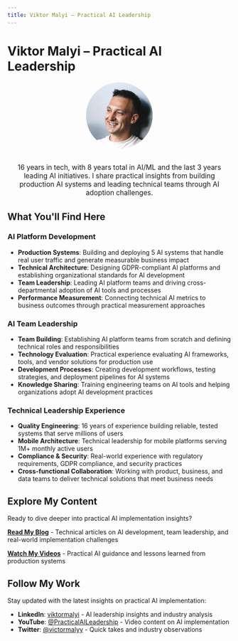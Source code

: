 ```yaml
---
title: Viktor Malyi – Practical AI Leadership
---
```


# Viktor Malyi – Practical AI Leadership

<div style="display: flex; align-items: center; gap: 2rem; margin-bottom: 2rem; flex-wrap: wrap; justify-content: center; text-align: center;">
  <img src="assets/photo_crop.jpg" alt="Viktor Malyi" style="width: 150px; height: 150px; border-radius: 50%; object-fit: cover; flex-shrink: 0;">
  <div>
    <p style="font-size: 1.1em; margin: 0;">16 years in tech, with 8 years total in AI/ML and the last 3 years leading AI initiatives. I share practical insights from building production AI systems and leading technical teams through AI adoption challenges.</p>
  </div>
</div>

## What You'll Find Here

### AI Platform Development
- **Production Systems**: Building and deploying 5 AI systems that handle real user traffic and generate measurable business impact
- **Technical Architecture**: Designing GDPR-compliant AI platforms and establishing organizational standards for AI development
- **Team Leadership**: Leading AI platform teams and driving cross-departmental adoption of AI tools and processes
- **Performance Measurement**: Connecting technical AI metrics to business outcomes through practical measurement approaches

### AI Team Leadership
- **Team Building**: Establishing AI platform teams from scratch and defining technical roles and responsibilities
- **Technology Evaluation**: Practical experience evaluating AI frameworks, tools, and vendor solutions for production use
- **Development Processes**: Creating development workflows, testing strategies, and deployment pipelines for AI systems
- **Knowledge Sharing**: Training engineering teams on AI tools and helping organizations adopt AI development practices

### Technical Leadership Experience
- **Quality Engineering**: 16 years of experience building reliable, tested systems that serve millions of users
- **Mobile Architecture**: Technical leadership for mobile platforms serving 1M+ monthly active users
- **Compliance & Security**: Real-world experience with regulatory requirements, GDPR compliance, and security practices
- **Cross-functional Collaboration**: Working with product, business, and data teams to deliver technical solutions that meet business needs

## Explore My Content

Ready to dive deeper into practical AI implementation insights?

**[Read My Blog](/blog/)** - Technical articles on AI development, team leadership, and real-world implementation challenges

**[Watch My Videos](https://www.youtube.com/@PracticalAILeadership)** - Practical AI guidance and lessons learned from production systems

## Follow My Work

Stay updated with the latest insights on practical AI implementation:

- **LinkedIn**: [viktormalyi](https://de.linkedin.com/in/viktormalyi) - AI leadership insights and industry analysis
- **YouTube**: [@PracticalAILeadership](https://www.youtube.com/@PracticalAILeadership) - Video content on AI implementation
- **Twitter**: [@victormalyy](https://twitter.com/victormalyy) - Quick takes and industry observations